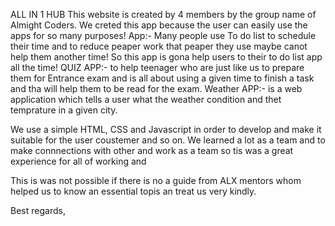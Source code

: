 ALL IN 1 HUB
This website is created by 4 members by the group name of Almight Coders. We creted this app because the user can easily use the apps for so many purposes! App:- Many people use To do list to schedule their time and to reduce peaper work that peaper they use maybe canot help them another time! So this app is gona help users to their to do list app all the time! QUIZ APP:- to help teenager who are just like us to prepare them for Entrance exam and is all about using a given time to finish a task and tha will help them to be read for the exam. Weather APP:- is a web application which tells a user what the weather condition and thet temprature in a given city.

We use a simple HTML, CSS and Javascript in order to develop and make it suitable for the user coustemer and so on. We learned a lot as a team and to make connnections with other and work as a team so tis was a great experience for all of working and

This is was not possible if there is no a guide from ALX mentors whom helped us to know an essential topis an treat us very kindly.

Best regards,


